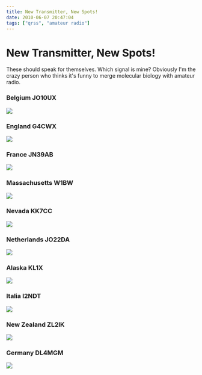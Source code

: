 ```yaml
---
title: New Transmitter, New Spots!
date: 2010-06-07 20:47:04
tags: ["qrss", "amateur radio"]
---
```


# New Transmitter, New Spots!

These should speak for themselves. Which signal is mine? Obviously I'm the crazy person who thinks it's funny to merge molecular biology with amateur radio.

### Belgium JO10UX

<div class="text-center img-border">

[![](https://swharden.com/static/2010/06/07/belgium-JO10UX_thumb.jpg)](https://swharden.com/static/2010/06/07/belgium-JO10UX.jpg)

</div>

### England G4CWX

<div class="text-center img-border">

[![](https://swharden.com/static/2010/06/07/england-G4CWX_thumb.jpg)](https://swharden.com/static/2010/06/07/england-G4CWX.jpg)

</div>

### France JN39AB

<div class="text-center img-border">

[![](https://swharden.com/static/2010/06/07/france-JN39AB_thumb.jpg)](https://swharden.com/static/2010/06/07/france-JN39AB.jpg)

</div>

### Massachusetts W1BW

<div class="text-center img-border">

[![](https://swharden.com/static/2010/06/07/mass-W1BW_2jpg_thumb.jpg)](https://swharden.com/static/2010/06/07/mass-W1BW_2jpg.jpg)

</div>

### Nevada KK7CC

<div class="text-center img-border">

[![](https://swharden.com/static/2010/06/07/NE-KK7CC_thumb.jpg)](https://swharden.com/static/2010/06/07/NE-KK7CC.jpg)

</div>

### Netherlands JO22DA

<div class="text-center img-border">

[![](https://swharden.com/static/2010/06/07/netherlands-JO22DA_thumb.jpg)](https://swharden.com/static/2010/06/07/netherlands-JO22DA.jpg)

</div>

### Alaska KL1X

<div class="text-center img-border">

[![](https://swharden.com/static/2010/06/07/alaska_thumb.jpg)](https://swharden.com/static/2010/06/07/alaska.jpg)

</div>

### Italia I2NDT

<div class="text-center img-border">

[![](https://swharden.com/static/2010/06/07/Italia-I2NDT_thumb.jpg)](https://swharden.com/static/2010/06/07/Italia-I2NDT.jpg)

</div>

### New Zealand ZL2IK

<div class="text-center img-border">

[![](https://swharden.com/static/2010/06/07/New-Zealand-ZL2IK_thumb.jpg)](https://swharden.com/static/2010/06/07/New-Zealand-ZL2IK.jpg)

</div>

### Germany DL4MGM

<div class="text-center img-border">

[![](https://swharden.com/static/2010/06/07/dunno_thumb.jpg)](https://swharden.com/static/2010/06/07/dunno.jpg)

</div>

